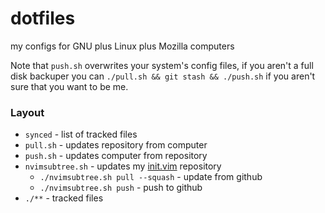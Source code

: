 # dotfiles

my configs for GNU plus Linux plus Mozilla computers

Note that `push.sh` overwrites your system's config files, if you aren't a full disk backuper you can `./pull.sh && git stash && ./push.sh` if you aren't sure that you want to be me.

### Layout

- `synced` - list of tracked files
- `pull.sh` - updates repository from computer
- `push.sh` - updates computer from repository
- `nvimsubtree.sh` - updates my [init.vim](https://github.com/Speedy6451/init.vim) repository
    - `./nvimsubtree.sh pull --squash` - update from github
    - `./nvimsubtree.sh push` - push to github
- `./**` - tracked files
